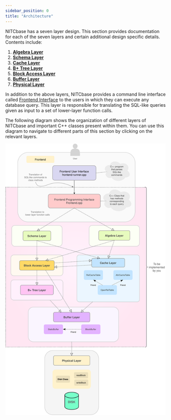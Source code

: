```yaml
---
sidebar_position: 0
title: "Architecture"
---
```


NITCbase has a seven layer design. This section provides documentation for each of the seven layers and certain additional design specific details.
Contents include:

1. [**Algebra Layer**](../Design/Algebra%20Layer.md)
2. [**Schema Layer**](../Design/Schema%20Layer.md)
3. [**Cache Layer**](../Design/Cache%20Layer.md)
4. [**B+ Tree Layer**](../Design/B+%20Tree%20Layer.md)
5. [**Block Access Layer**](../Design/Block%20Access%20Layer.md)
6. [**Buffer Layer**](../Design/Buffer%20Layer.md)
7. [**Physical Layer**](../Design/Physical%20Layer.md)

In addition to the above layers, NITCbase provides a command line interface called [Frontend Interface](../Design/Frontend.md) to the users in which they can execute any database query.
This layer is responsible for translating the SQL-like queries given as input to a set of lower-layer function calls.

The following diagram shows the organization of different layers of NITCbase and important C++ classes present within them.
You can use this diagram to navigate to different parts of this section by clicking on the relevant layers.

![Architecture](../../static/img/Architecture.svg)
